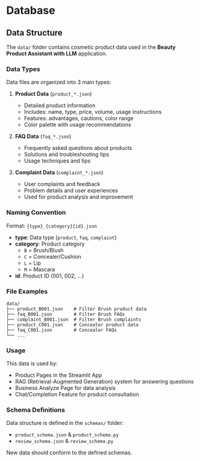# Database

## Data Structure

The `data/` folder contains cosmetic product data used in the **Beauty Product Assistant with LLM** application.

### Data Types

Data files are organized into 3 main types:

1. **Product Data** (`product_*.json`)
   - Detailed product information
   - Includes: name, type, price, volume, usage instructions
   - Features: advantages, cautions, color range
   - Color palette with usage recommendations

2. **FAQ Data** (`faq_*.json`)
   - Frequently asked questions about products
   - Solutions and troubleshooting tips
   - Usage techniques and tips

3. **Complaint Data** (`complaint_*.json`)
   - User complaints and feedback
   - Problem details and user experiences
   - Used for product analysis and improvement

### Naming Convention

Format: `{type}_{category}{id}.json`

- **type**: Data type (`product`, `faq`, `complaint`)
- **category**: Product category
  - `B` = Brush/Blush
  - `C` = Concealer/Cushion
  - `L` = Lip
  - `M` = Mascara
- **id**: Product ID (001, 002, ...)

### File Examples

```
data/
├── product_B001.json    # Filter Brush product data
├── faq_B001.json        # Filter Brush FAQs
├── complaint_B001.json  # Filter Brush complaints
├── product_C001.json    # Concealer product data
├── faq_C001.json        # Concealer FAQs
└── ...
```

### Usage

This data is used by:
- Product Pages in the Streamlit App
- RAG (Retrieval-Augmented Generation) system for answering questions
- Business Analyze Page for data analysis
- Chat/Completion Feature for product consultation

### Schema Definitions

Data structure is defined in the `schemas/` folder:
- `product_schema.json` & `product_schema.py`
- `review_schema.json` & `review_schema.py`

New data should conform to the defined schemas.
